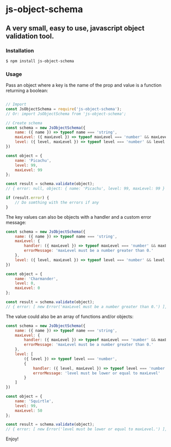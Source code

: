 # js-object-schema
## A very small, easy to use, javascript object validation tool.

### Installation
```bash
$ npm install js-object-schema
```

### Usage
Pass an object where a key is the name of the prop and value is a function returning a boolean:
```javascript

// Import  
const JsObjectSchema = require('js-object-schema');
// Or: import JsObjectSchema from 'js-object-schema';

// Create schema
const schema = new JsObjectSchema({
    name: ({ name }) => typeof name === 'string', 
    maxLevel: ({ maxLevel }) => typeof maxLevel === 'number' && maxLevel > 0,
    level: ({ level, maxLevel }) => typeof level === 'number' && level <= maxLevel
})

const object = {
    name: 'Picachu',
    level: 99,
    maxLevel: 99
};

const result = schema.validate(object);
// { error: null, object: { name: 'Picachu', level: 99, maxLevel: 99 } }

if (result.error) {
    // Do somthing with the errors if any
}

```

The key values can also be objects with a handler and a custom error message:
```javascript
const schema = new JsObjectSchema({
    name: ({ name }) => typeof name === 'string', 
    maxLevel: {
        handler: ({ maxLevel }) => typeof maxLevel === 'number' && maxLevel > 0,
        errorMessage: 'maxLevel must be a number greater than 0.'
    },
    level: ({ level, maxLevel }) => typeof level === 'number' && level <= maxLevel
})

const object = {
    name: 'Charmander',
    level: 0,
    maxLevel: 0
};

const result = schema.validate(object);
// { error: [ new Error('maxLevel must be a number greater than 0.') ], object: { name: 'Picachu', level: 0, maxLevel: 0 } }

```

The value could also be an array of functions and/or objects:
```javascript
const schema = new JsObjectSchema({
    name: ({ name }) => typeof name === 'string', 
    maxLevel: {
        handler: ({ maxLevel }) => typeof maxLevel === 'number' && maxLevel > 0,
        errorMessage: 'maxLevel must be a number greater than 0.'
    },
    level: [
        ({ level }) => typeof level === 'number',
        { 
            handler: ({ level, maxLevel }) => typeof level === 'number' && level <= maxLevel,
            errorMessage: 'level must be lower or equal to maxLevel'
        } 
    ]
})

const object = {
    name: 'Squirtle',
    level: 99,
    maxLevel: 50
};

const result = schema.validate(object);
// { error: [ new Error('level must be lower or equal to maxLevel.') ], object: { name: 'Picachu', level: 99, maxLevel: 50 } }
```
Enjoy!
